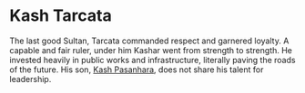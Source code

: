 # Kash Tarcata
The last good Sultan, Tarcata commanded respect and garnered loyalty. A capable and fair ruler, under him Kashar went from strength to strength. He invested heavily in public works and infrastructure, literally paving the roads of the future. His son, [Kash Pasanhara](kash_pasanhara), does not share his talent for leadership.